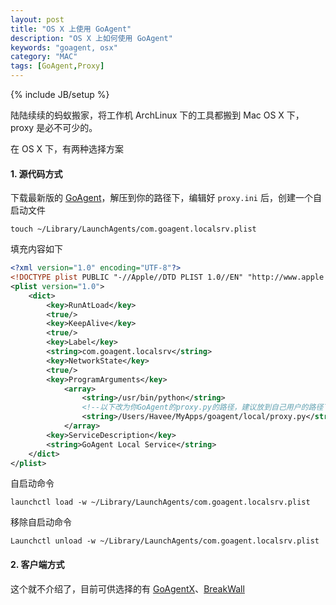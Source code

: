 ```yaml
---
layout: post
title: "OS X 上使用 GoAgent"
description: "OS X 上如何使用 GoAgent"
keywords: "goagent, osx"
category: "MAC"
tags: [GoAgent,Proxy]
---
```

{% include JB/setup %}

陆陆续续的蚂蚁搬家，将工作机 ArchLinux 下的工具都搬到 Mac OS X 下，proxy 是必不可少的。

在 OS X 下，有两种选择方案

#### 1. 源代码方式

下载最新版的 [GoAgent](https://github.com/goagent/goagent/releases)，解压到你的路径下，编辑好 `proxy.ini` 后，创建一个自启动文件

    touch ~/Library/LaunchAgents/com.goagent.localsrv.plist

填充内容如下

<!-- more -->
```xml
<?xml version="1.0" encoding="UTF-8"?>
<!DOCTYPE plist PUBLIC "-//Apple//DTD PLIST 1.0//EN" "http://www.apple.com/DTDs/PropertyList-1.0.dtd">
<plist version="1.0">
    <dict>
        <key>RunAtLoad</key>
        <true/>
        <key>KeepAlive</key>
        <true/>
        <key>Label</key>
        <string>com.goagent.localsrv</string>
        <key>NetworkState</key>
        <true/>
        <key>ProgramArguments</key>
            <array>
                <string>/usr/bin/python</string>
                <!--以下改为你GoAgent的proxy.py的路径，建议放到自己用户的路径下，这样不会有需要sudo的问题 -->
                <string>/Users/Havee/MyApps/goagent/local/proxy.py</string>
            </array>
        <key>ServiceDescription</key>
        <string>GoAgent Local Service</string>
    </dict>
</plist>
```

自启动命令

    launchctl load -w ~/Library/LaunchAgents/com.goagent.localsrv.plist

移除自启动命令

    Launchctl unload -w ~/Library/LaunchAgents/com.goagent.localsrv.plist

#### 2. 客户端方式

这个就不介绍了，目前可供选择的有 [GoAgentX](https://github.com/ohdarling/GoAgentX)、[BreakWall](https://code.google.com/p/breakwall/)
